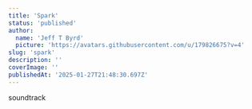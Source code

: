 ```yaml
---
title: 'Spark'
status: 'published'
author:
  name: 'Jeff T Byrd'
  picture: 'https://avatars.githubusercontent.com/u/179826675?v=4'
slug: 'spark'
description: ''
coverImage: ''
publishedAt: '2025-01-27T21:48:30.697Z'
---
```


soundtrack